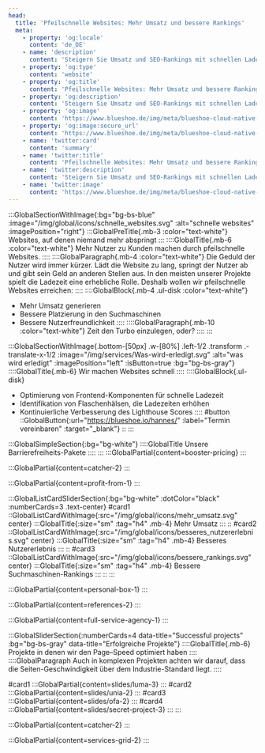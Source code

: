 ```yaml
---
head:
  title: 'Pfeilschnelle Websites: Mehr Umsatz und bessere Rankings'
  meta:
    - property: 'og:locale'
      content: 'de_DE'
    - name: 'description'
      content: 'Steigern Sie Umsatz und SEO-Rankings mit schnellen Ladezeiten. Experten für Website-Optimierung. Profitieren Sie von unserer Erfahrung und maßgeschneiderten Lösungen.'
    - property: 'og:type'
      content: 'website'
    - property: 'og:title'
      content: 'Pfeilschnelle Websites: Mehr Umsatz und bessere Rankings'
    - property: 'og:description'
      content: 'Steigern Sie Umsatz und SEO-Rankings mit schnellen Ladezeiten. Experten für Website-Optimierung. Profitieren Sie von unserer Erfahrung und maßgeschneiderten Lösungen.'
    - property: 'og:image'
      content: 'https://www.blueshoe.de/img/meta/blueshoe-cloud-native-devlopment.png'
    - property: 'og:image:secure_url'
      content: 'https://www.blueshoe.de/img/meta/blueshoe-cloud-native-devlopment.png'
    - name: 'twitter:card'
      content: 'summary'
    - name: 'twitter:title'
      content: 'Pfeilschnelle Websites: Mehr Umsatz und bessere Rankings'
    - name: 'twitter:description'
      content: 'Steigern Sie Umsatz und SEO-Rankings mit schnellen Ladezeiten. Experten für Website-Optimierung. Profitieren Sie von unserer Erfahrung und maßgeschneiderten Lösungen.'
    - name: 'twitter:image'
      content: 'https://www.blueshoe.de/img/meta/blueshoe-cloud-native-devlopment.png'
---
```


:::GlobalSectionWithImage{:bg="bg-bs-blue" :image="/img/global/icons/schnelle_websites.svg" :alt="schnelle websites" :imagePosition="right"}
:::GlobalPreTitle{.mb-3 :color="text-white"}
Websites, auf denen niemand mehr abspringt
:::
::::GlobalTitle{.mb-6 :color="text-white"}
Mehr Nutzer zu Kunden machen durch pfeilschnelle Websites.
::::
::::GlobalParagraph{.mb-4 :color="text-white"}
Die Geduld der Nutzer wird immer kürzer. Lädt die Website zu lang, springt der Nutzer ab und gibt sein Geld an anderen Stellen aus. In den meisten unserer Projekte spielt die Ladezeit eine erhebliche Rolle. Deshalb wollen wir pfeilschnelle Websites erreichen:
::::
::::GlobalBlock{.mb-4 .ul-disk :color="text-white"}
- Mehr Umsatz generieren
- Bessere Platzierung in den Suchmaschinen
- Bessere Nutzerfreundlichkeit
::::
::::GlobalParagraph{.mb-10 :color="text-white"}
Zeit den Turbo einzulegen, oder?
::::
:::


<!--- Wir machen Websites schnell: --->
:::GlobalSectionWithImage{.bottom-[50px] .w-[80%] .left-1/2 .transform .-translate-x-1/2 :image="/img/services/Was-wird-erledigt.svg" :alt="was wird erledigt" :imagePosition="left" :isButton=true :bg="bg-bs-gray"}
::::GlobalTitle{.mb-6}
Wir machen Websites schnell
::::
::::GlobalBlock{.ul-disk}
- Optimierung von Frontend-Komponenten für schnelle Ladezeit
- Identifikation von Flaschenhälsen, die Ladezeiten erhöhen
- Kontinuierliche Verbesserung des Lighthouse Scores
::::
#button
::GlobalButton{:url="https://blueshoe.io/hannes/" :label="Termin vereinbaren" :target="_blank"}
::
:::

<!--- Pricing --->
:::GlobalSimpleSection{:bg="bg-white"}
::::GlobalTitle
Unsere Barrierefreiheits-Pakete
::::
:::
:::GlobalPartial{content=booster-pricing}
:::

<!--- Call an expert --->
:::GlobalPartial{content=catcher-2}
:::

<!--- Profitiere von: --->
:::GlobalPartial{content=profit-from-1}
:::


<!--- Profitiere von: Boxen --->
:::GlobalListCardSliderSection{:bg="bg-white" :dotColor="black" :numberCards=3 .text-center}
#card1
::GlobalListCardWithImage{:src="/img/global/icons/mehr_umsatz.svg" center}
:::GlobalTitle{:size="sm" :tag="h4" .mb-4}
Mehr Umsatz
:::
::
#card2
::GlobalListCardWithImage{:src="/img/global/icons/besseres_nutzererlebnis.svg" center}
:::GlobalTitle{:size="sm" :tag="h4" .mb-4}
Besseres Nutzererlebnis
:::
::
#card3
::GlobalListCardWithImage{:src="/img/global/icons/bessere_rankings.svg" center}
:::GlobalTitle{:size="sm" :tag="h4" .mb-4}
Bessere Suchmaschinen-Rankings
:::
::
:::

<!--- persönlicher Kontakt --->
:::GlobalPartial{content=personal-box-1}
:::

<!--- Referenzen --->
:::GlobalPartial{content=references-2}
:::

<!--- Wir betreuen auch komplette Projekte --->
:::GlobalPartial{content=full-service-agency-1}
:::



<!--- Projekte --->
:::GlobalSliderSection{:numberCards=4 data-title="Successful projects" :bg="bg-bs-gray" data-title="Erfolgreiche Projekte"}
::::GlobalTitle{.mb-6}
Projekte in denen wir den Page–Speed optimiert haben
::::
::::GlobalParagraph
Auch in komplexen Projekten achten wir darauf, dass die Seiten-Geschwindigkeit über dem Industrie-Standard liegt.
::::

#card1
  :::GlobalPartial{content=slides/luma-3}
  :::
#card2
  :::GlobalPartial{content=slides/unia-2}
  :::
#card3
  :::GlobalPartial{content=slides/ofa-2}
  :::
#card4
  :::GlobalPartial{content=slides/secret-project-3}
  :::
:::





<!--- Call an expert --->
:::GlobalPartial{content=catcher-2}
:::


<!--- Service Grid --->
:::GlobalPartial{content=services-grid-2}
:::